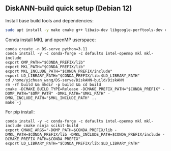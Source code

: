 ## DiskANN-build quick setup (Debian 12)

Install base build tools and dependencies:
```bash
sudo apt install -y make cmake g++ libaio-dev libgoogle-perftools-dev clang-format libboost-all-dev
```

Conda install MKL and openMP userspace:
```
conda create -n DS-serve python=3.11
conda install -y -c conda-forge -c defaults intel-openmp mkl mkl-include
export OMP_PATH="$CONDA_PREFIX/lib"
export MKL_PATH="$CONDA_PREFIX/lib"
export MKL_INCLUDE_PATH="$CONDA_PREFIX/include"
export LD_LIBRARY_PATH="$CONDA_PREFIX/lib:$LD_LIBRARY_PATH"
cd /home/yichuan_wang/DS-serve/DiskANN-build/DiskANN
rm -rf build && mkdir -p build && cd build
cmake -DCMAKE_BUILD_TYPE=Release -DCMAKE_PREFIX_PATH="$CONDA_PREFIX" -DOMP_PATH="$OMP_PATH" -DMKL_PATH="$MKL_PATH" -DMKL_INCLUDE_PATH="$MKL_INCLUDE_PATH" ..
make -j
```


For pip install:
```
conda install -y -c conda-forge -c defaults intel-openmp mkl mkl-include cmake ninja scikit-build
export CMAKE_ARGS="-DOMP_PATH=$CONDA_PREFIX/lib -DMKL_PATH=$CONDA_PREFIX/lib -DMKL_INCLUDE_PATH=$CONDA_PREFIX/include -DCMAKE_PREFIX_PATH=$CONDA_PREFIX"
export LD_LIBRARY_PATH="$CONDA_PREFIX/lib:$LD_LIBRARY_PATH"
```
